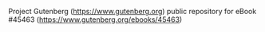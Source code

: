 Project Gutenberg (https://www.gutenberg.org) public repository for eBook #45463 (https://www.gutenberg.org/ebooks/45463)
